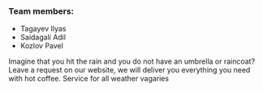 <h3> Team members: </h3>
<ul>
  <li> Tagayev Ilyas</li>
  <li> Saidagali Adil</li>
  <li> Kozlov Pavel</li>
</ul>


Imagine that you hit the rain and you do not have an umbrella or raincoat? Leave a request on our website, we will deliver you everything you need with hot coffee. Service for all weather vagaries
